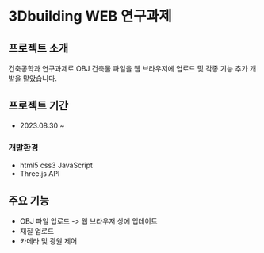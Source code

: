 # 3Dbuilding WEB 연구과제


## 프로젝트 소개
건축공학과 연구과제로 OBJ 건축물 파일을 웹 브라우저에 업로드 및 각종 기능 추가 개발을 맡았습니다.
<br>

## 프로젝트 기간
* 2023.08.30 ~

### 개발환경
- html5 css3 JavaScript
- Three.js API

## 주요 기능
- OBJ 파일 업로드 -> 웹 브라우저 상에 업데이트
- 재질 업로드
- 카메라 및 광원 제어
